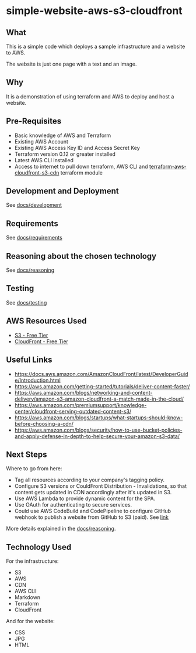 # simple-website-aws-s3-cloudfront

## What

This is a simple code which deploys a sample infrastructure and a website to AWS.

The website is just one page with a text and an image.

## Why

It is a demonstration of using terraform and AWS to deploy and host a website.

## Pre-Requisites

* Basic knowledge of AWS and Terraform
* Existing AWS Account
* Existing AWS Access Key ID and Access Secret Key
* Terraform version 0.12 or greater installed
* Latest AWS CLI installed
* Access to internet to pull down terraform, AWS CLI and [terraform-aws-cloudfront-s3-cdn](https://github.com/cloudposse/terraform-aws-cloudfront-s3-cdn) terraform module

## Development and Deployment

See [docs/development](docs/development.md)

## Requirements

See [docs/requirements](docs/requirements.md)

## Reasoning about the chosen technology

See [docs/reasoning](docs/reasoning.md)

## Testing

See [docs/testing](docs/testing.md)

## AWS Resources Used

* [S3 - Free Tier](https://aws.amazon.com/s3/pricing/)
* [CloudFront - Free Tier](https://aws.amazon.com/cloudfront/pricing/)

## Useful Links

* <https://docs.aws.amazon.com/AmazonCloudFront/latest/DeveloperGuide/Introduction.html>
* <https://aws.amazon.com/getting-started/tutorials/deliver-content-faster/>
* <https://aws.amazon.com/blogs/networking-and-content-delivery/amazon-s3-amazon-cloudfront-a-match-made-in-the-cloud/>
* <https://aws.amazon.com/premiumsupport/knowledge-center/cloudfront-serving-outdated-content-s3/>
* <https://aws.amazon.com/blogs/startups/what-startups-should-know-before-choosing-a-cdn/>
* <https://aws.amazon.com/blogs/security/how-to-use-bucket-policies-and-apply-defense-in-depth-to-help-secure-your-amazon-s3-data/>

## Next Steps

Where to go from here:

* Tag all resources according to your company's tagging policy.
* Configure S3 versions or CouldFront Distribution - Invalidations, so that content gets updated in CDN accordingly after it's updated in S3.
* Use AWS Lambda to provide dynamic content for the SPA.
* Use OAuth for authenticating to secure services.
* Could use AWS CodeBuild and CodePipeline to configure GitHub webhook to publish a website from GitHub to S3 (paid). See [link](https://aws.amazon.com/about-aws/whats-new/2017/09/connect-your-git-repository-to-amazon-s3-and-aws-services-using-webhooks-and-new-quick-start/)

More details explained in the [docs/reasoning](docs/reasoning.md).

## Technology Used

For the infrastructure:

* S3
* AWS
* CDN
* AWS CLI
* Markdown
* Terraform
* CloudFront

And for the website:

* CSS
* JPG
* HTML
